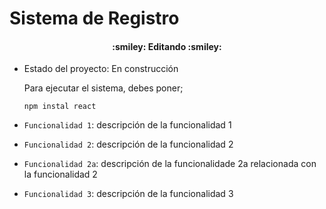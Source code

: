 <h1> Sistema de Registro</h1>
<h4 align="center">
  :smiley: Editando :smiley:
</h4>

- Estado del proyecto: En construcción

  Para ejecutar el sistema, debes poner;
  
  ```npm instal react```

- `Funcionalidad 1`: descripción de la funcionalidad 1
-  `Funcionalidad 2`: descripción de la funcionalidad 2
-  `Funcionalidad 2a`: descripción de la funcionalidade 2a relacionada con la funcionalidad 2
- `Funcionalidad 3`: descripción de la funcionalidad 3
